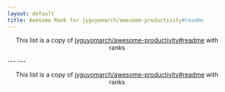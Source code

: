 ```yaml
---
layout: default
title: Awesome Rank for jyguyomarch/awesome-productivity#readme
---
```


<p align="center">
	This list is a copy of <a href="https://github.com/jyguyomarch/awesome-productivity#readme">jyguyomarch/awesome-productivity#readme</a> with ranks
</p>
---
---
<p align="center">
	This list is a copy of <a href="https://github.com/jyguyomarch/awesome-productivity#readme">jyguyomarch/awesome-productivity#readme</a> with ranks
</p>
